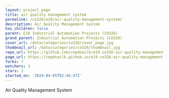 ```yaml
---
layout: project_page
title: air quality management system
permalink: /co326/e19/air-quality-management-system/
description: Air Quality Management System
has_children: false
parent: E19 Industrial Automation Projects (CO326)
grand_parent: Industrial Automation Projects (CO326)
cover_url: /data/categories/co326/cover_page.jpg
thumbnail_url: /data/categories/co326/thumbnail.jpg
repo_url: https://github.com/cepdnaclk/e19-co326-air-quality-management-system
page_url: https://cepdnaclk.github.io/e19-co326-air-quality-management-system
forks: 7
watchers: 3
stars: 3
started_on: '2024-04-05T02:46:47Z'
---
```


Air Quality Management System